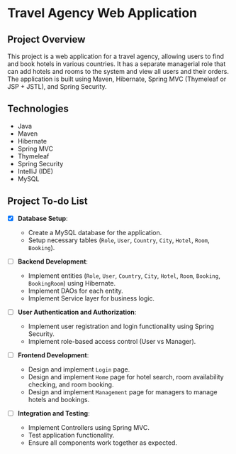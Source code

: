 # Travel Agency Web Application

## Project Overview
This project is a web application for a travel agency, allowing users to find and book hotels in various countries. It has a separate managerial role that can add hotels and rooms to the system and view all users and their orders. The application is built using Maven, Hibernate, Spring MVC (Thymeleaf or JSP + JSTL), and Spring Security.
## Technologies
- Java
- Maven
- Hibernate
- Spring MVC 
- Thymeleaf
- Spring Security
- IntelliJ (IDE)
- MySQL

## Project To-do List

- [x] **Database Setup**:
    - Create a MySQL database for the application.
    - Setup necessary tables (`Role`, `User`, `Country`, `City`, `Hotel`, `Room`, `Booking`).

- [ ] **Backend Development**:
    - Implement entities (`Role`, `User`, `Country`, `City`, `Hotel`, `Room`, `Booking`, `BookingRoom`) using Hibernate.
    - Implement DAOs for each entity.
    - Implement Service layer for business logic.

- [ ] **User Authentication and Authorization**:
    - Implement user registration and login functionality using Spring Security.
    - Implement role-based access control (User vs Manager).

- [ ] **Frontend Development**:
    - Design and implement `Login` page.
    - Design and implement `Home` page for hotel search, room availability checking, and room booking.
    - Design and implement `Management` page for managers to manage hotels and bookings.

- [ ] **Integration and Testing**:
    - Implement Controllers using Spring MVC.
    - Test application functionality.
    - Ensure all components work together as expected.
